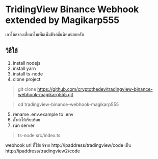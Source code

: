 # TridingView Binance Webhook extended by Magikarp555

เอาโค้ดของเสี่ยมาโมเพิ่มเพิ่มฟังค์ชั่นนิดหน่อยครับ

## วิธีใช้
1. install nodejs
2. install yarn
3. install ts-node
4. clone project

> git clone https://github.com/cryptothedev/tradingview-binance-webhook-magikarp555.git

> cd tradingview-binance-webhook-magikarp555

5. rename .env.example to .env
6. ตั้งค่าให้เรียบร้อย
7. run server

> ts-node src/index.ts

webhook url ที่ใช้แก้จาก
http://ipaddress/tradingview/code
เป็น
http://ipaddress/tradingview2/code
